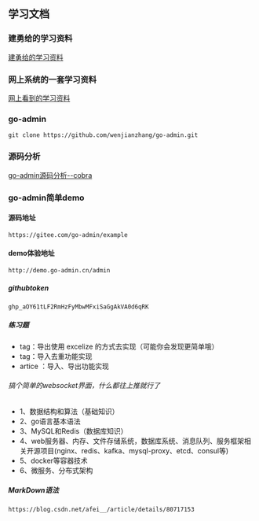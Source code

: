 ## 学习文档
### 建勇给的学习资料
[建勇给的学习资料](https://www.topgoer.com/go%E5%9F%BA%E7%A1%80/)
### 网上系统的一套学习资料
[网上看到的学习资料](https://segmentfault.com/a/1190000013297625)
### go-admin
```cassandraql
git clone https://github.com/wenjianzhang/go-admin.git
```
### 源码分析
[go-admin源码分析--cobra](https://blog.csdn.net/weixin_44324366/article/details/106063237)

### go-admin简单demo
#### 源码地址
```cassandraql
https://gitee.com/go-admin/example
```
#### demo体验地址
```cassandraql
http://demo.go-admin.cn/admin
```

##### githubtoken
```
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
```
##### 练习题
* tag：导出使用 excelize 的方式去实现（可能你会发现更简单哦）
* tag：导入去重功能实现
* artice ：导入、导出功能实现


###### 搞个简单的websocket界面，什么都往上推就行了


######
* 1、数据结构和算法（基础知识）
* 2、go语言基本语法
* 3、MySQL和Redis（数据库知识）
* 4、web服务器、内存、文件存储系统，数据库系统、消息队列、服务框架相关开源项目(nginx、redis、kafka、mysql-proxy、etcd、consul等)
* 5、docker等容器技术
* 6、微服务、分布式架构

##### MarkDown语法
```
https://blog.csdn.net/afei__/article/details/80717153
```